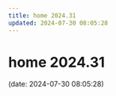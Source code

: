 ```yaml
---
title: home 2024.31
updated: 2024-07-30 08:05:28
---
```


# home 2024.31

(date: 2024-07-30 08:05:28)

